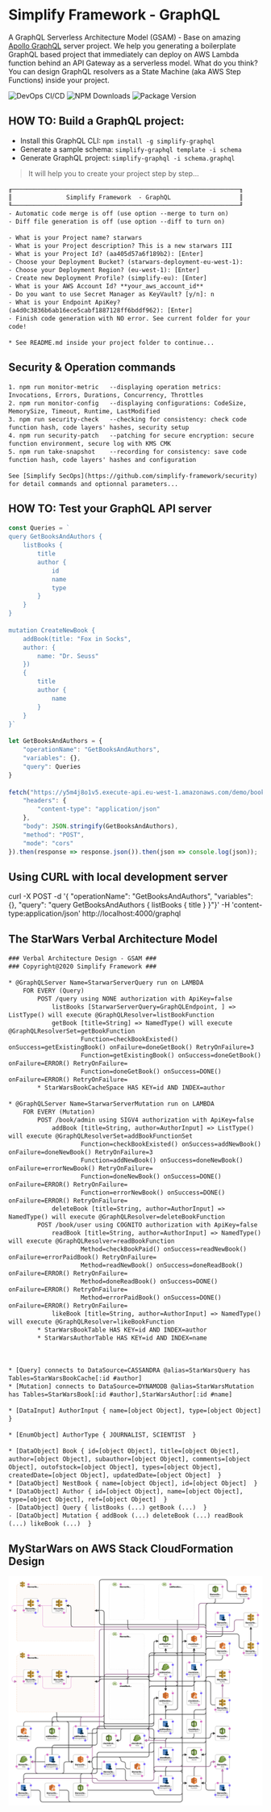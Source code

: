 # Simplify Framework - GraphQL 

A GraphQL Serverless Architecture Model (GSAM) - Base on amazing [Apollo GraphQL](https://www.apollographql.com/) server project. We help you generating a boilerplate GraphQL based project that immediately can deploy on AWS Lambda function behind an API Gateway as a serverless model. What do you think? You can design GraphQL resolvers as a State Machine (aka AWS Step Functions) inside your project.

![DevOps CI/CD](https://github.com/simplify-framework/graphql/workflows/DevOps%20CI/CD/badge.svg)
![NPM Downloads](https://img.shields.io/npm/dw/simplify-graphql)
![Package Version](https://img.shields.io/github/package-json/v/simplify-framework/graphql?color=green)

		
## HOW TO: Build a GraphQL project:
- Install this GraphQL CLI: `npm install -g simplify-graphql`
- Generate a sample schema: `simplify-graphql template -i schema`
- Generate GraphQL project: `simplify-graphql -i schema.graphql`

> It will help you to create your project step by step...

    ╓───────────────────────────────────────────────────────────────╖
    ║               Simplify Framework  - GraphQL                   ║
    ╙───────────────────────────────────────────────────────────────╜
    - Automatic code merge is off (use option --merge to turn on)
    - Diff file generation is off (use option --diff to turn on)

    - What is your Project name? starwars
    - What is your Project description? This is a new starwars III
    - What is your Project Id? (aa405d57a6f189b2): [Enter]
    - Choose your Deployment Bucket? (starwars-deployment-eu-west-1): 
    - Choose your Deployment Region? (eu-west-1): [Enter]
    - Create new Deployment Profile? (simplify-eu): [Enter]
    - What is your AWS Account Id? **your_aws_account_id**
    - Do you want to use Secret Manager as KeyVault? [y/n]: n
    - What is your Endpoint ApiKey? (a4d0c3836b6ab16ece5cabf1887128ff6bddf962): [Enter]
    - Finish code generation with NO error. See current folder for your code!

    * See README.md inside your project folder to continue...

## Security & Operation commands

    1. npm run monitor-metric   --displaying operation metrics: Invocations, Errors, Durations, Concurrency, Throttles
    2. npm run monitor-config   --displaying configurations: CodeSize, MemorySize, Timeout, Runtime, LastModified
    3. npm run security-check   --checking for consistency: check code function hash, code layers' hashes, security setup
    4. npm run security-patch   --patching for secure encryption: secure function environment, secure log with KMS CMK
    5. npm run take-snapshot    --recording for consistency: save code function hash, code layers' hashes and configuration

    See [Simplify SecOps](https://github.com/simplify-framework/security) for detail commands and optionnal parameters...

## HOW TO: Test your GraphQL API server
```JavaScript
const Queries = `
query GetBooksAndAuthors {
    listBooks {
        title
        author {
            id
            name
            type
        }
    }
}

mutation CreateNewBook {
    addBook(title: "Fox in Socks",
    author: {
        name: "Dr. Seuss"
    })
    {
        title
        author {
            name
        }
    }
}`

let GetBooksAndAuthors = {
    "operationName": "GetBooksAndAuthors",
    "variables": {},
    "query": Queries
}

fetch("https://y5m4j8o1v5.execute-api.eu-west-1.amazonaws.com/demo/book/user", {
    "headers": {
        "content-type": "application/json"
    },
    "body": JSON.stringify(GetBooksAndAuthors),
    "method": "POST",
    "mode": "cors"
}).then(response => response.json()).then(json => console.log(json));
```

## Using CURL with local development server

curl -X POST -d '{ "operationName": "GetBooksAndAuthors", "variables": {}, "query": "query GetBooksAndAuthors { listBooks { title } }"}' -H 'content-type:application/json' http://localhost:4000/graphql

## The StarWars Verbal Architecture Model
```
### Verbal Architecture Design - GSAM ###
### Copyright@2020 Simplify Framework ###

* @GraphQLServer Name=StarwarServerQuery run on LAMBDA
    FOR EVERY (Query)
        POST /query using NONE authorization with ApiKey=false
            listBooks [StarwarServerQuery=GraphQLEndpoint, ] => ListType() will execute @GraphQLResolver=listBookFunction
            getBook [title=String] => NamedType() will execute @GraphQLResolverSet=getBookFunction
                    Function=checkBookExisted() onSuccess=getExistingBook() onFailure=doneGetBook() RetryOnFailure=3
                    Function=getExistingBook() onSuccess=doneGetBook() onFailure=ERROR() RetryOnFailure=
                    Function=doneGetBook() onSuccess=DONE() onFailure=ERROR() RetryOnFailure=
        * StarWarsBookCacheSpace HAS KEY=id AND INDEX=author
    
* @GraphQLServer Name=StarwarServerMutation run on LAMBDA
    FOR EVERY (Mutation)
        POST /book/admin using SIGV4 authorization with ApiKey=false
            addBook [title=String, author=AuthorInput] => ListType() will execute @GraphQLResolverSet=addBookFunctionSet
                    Function=checkBookExisted() onSuccess=addNewBook() onFailure=doneNewBook() RetryOnFailure=3
                    Function=addNewBook() onSuccess=doneNewBook() onFailure=errorNewBook() RetryOnFailure=
                    Function=doneNewBook() onSuccess=DONE() onFailure=ERROR() RetryOnFailure=
                    Function=errorNewBook() onSuccess=DONE() onFailure=ERROR() RetryOnFailure=
            deleteBook [title=String, author=AuthorInput] => NamedType() will execute @GraphQLResolver=deleteBookFunction
        POST /book/user using COGNITO authorization with ApiKey=false
            readBook [title=String, author=AuthorInput] => NamedType() will execute @GraphQLResolver=readBookFunction
                    Method=checkBookPaid() onSuccess=readNewBook() onFailure=errorPaidBook() RetryOnFailure=
                    Method=readNewBook() onSuccess=doneReadBook() onFailure=ERROR() RetryOnFailure=
                    Method=doneReadBook() onSuccess=DONE() onFailure=ERROR() RetryOnFailure=
                    Method=errorPaidBook() onSuccess=DONE() onFailure=ERROR() RetryOnFailure=
            likeBook [title=String, author=AuthorInput] => NamedType() will execute @GraphQLResolver=likeBookFunction
        * StarWarsBookTable HAS KEY=id AND INDEX=author
        * StarWarsAuthorTable HAS KEY=id AND INDEX=name
    


* [Query] connects to DataSource=CASSANDRA @alias=StarWarsQuery has Tables=StarWarsBookCache[:id #author]
* [Mutation] connects to DataSource=DYNAMODB @alias=StarWarsMutation has Tables=StarWarsBook[:id #author],StarWarsAuthor[:id #name]

* [DataInput] AuthorInput { name=[object Object], type=[object Object]  }

* [EnumObject] AuthorType { JOURNALIST, SCIENTIST  }

* [DataObject] Book { id=[object Object], title=[object Object], author=[object Object], subauthor=[object Object], comments=[object Object], outofstock=[object Object], types=[object Object], createdDate=[object Object], updatedDate=[object Object]  }
* [DataObject] NestBook { name=[object Object], id=[object Object]  }
* [DataObject] Author { id=[object Object], name=[object Object], type=[object Object], ref=[object Object]  }
- [DataObject] Query { listBooks (...) getBook (...)  }
- [DataObject] Mutation { addBook (...) deleteBook (...) readBook (...) likeBook (...)  }

```

## MyStarWars on AWS Stack CloudFormation Design

![MyStarWars](https://github.com/simplify-framework/graphql/blob/1a36f73c4e2d9c256b40dca622a3a46248bf843a/templates/cfn-designer.png?raw=true)